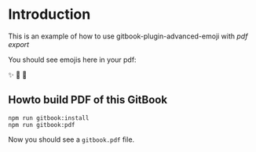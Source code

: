 # Introduction

This is an example of how to use gitbook-plugin-advanced-emoji with *pdf export*


You should see emojis here in your pdf:

:sparkles: :hamster: :tropical_fish:


## Howto build PDF of this GitBook

```
npm run gitbook:install
npm run gitbook:pdf
```

Now you should see a `gitbook.pdf` file.

